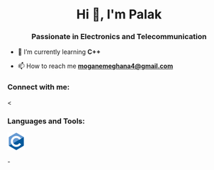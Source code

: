 <h1 align="center">Hi 👋, I'm Palak</h1>
<h3 align="center">Passionate in Electronics and Telecommunication</h3>

- 🌱 I’m currently learning **C++**

- 📫 How to reach me **moganemeghana4@gmail.com**

<h3 align="left">Connect with me:</h3>
<p align="left">
<

<h3 align="left">Languages and Tools:</h3>
<p align="left"> <a href="https://www.cprogramming.com/" target="_blank" rel="noreferrer"> <img src="https://raw.githubusercontent.com/devicons/devicon/master/icons/c/c-original.svg" alt="c" width="40" height="40"/> </a> </p>
- 

<!---
SmartP4/SmartP4 is a ✨ special ✨ repository because its `README.md` (this file) appears on your GitHub profile.
You can click the Preview link to take a look at your changes.
--->
